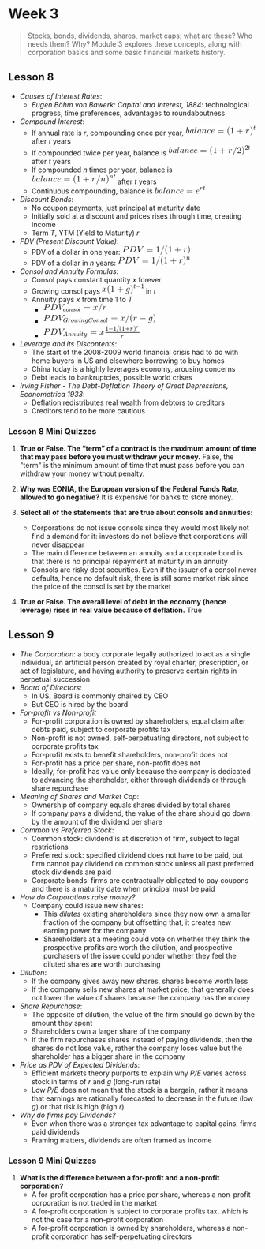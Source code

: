 # Week 3

> Stocks, bonds, dividends, shares, market caps; what are these? Who needs them? Why? Module 3 explores these concepts, along with corporation basics and some basic financial markets history.

## Lesson 8

- _Causes of Interest Rates_:
  - _Eugen Böhm von Bawerk: Capital and Interest, 1884_: technological progress, time preferences, advantages to roundaboutness
- _Compound Interest_:
  - If annual rate is _r_, compounding once per year, ![balance compounded once per year](images/01.gif) after _t_ years
  - If compounded twice per year, balance is ![balance compounded twice per year](images/02.gif) after _t_ years
  - If compounded _n_ times per year, balance is ![balance compounded n times per year](images/03.gif) after _t_ years
  - Continuous compounding, balance is ![continuous compounding](images/04.gif)
- _Discount Bonds_:
  - No coupon payments, just principal at maturity date
  - Initially sold at a discount and prices rises through time, creating income
  - Term _T_, YTM (Yield to Maturity) _r_
- _PDV (Present Discount Value)_:
  - PDV of a dollar in one year: ![PDV in one year](images/05.gif)
  - PDV of a dollar in _n_ years: ![PDV in n years](images/06.gif)
- _Consol and Annuity Formulas_:
  - Consol pays constant quantity _x_ forever
  - Growing consol pays ![growing consol](images/07.gif) in _t_
  - Annuity pays _x_ from time 1 to _T_
    - ![consol PDV](images/08.gif)
    - ![growing consol PDV](images/09.gif)
    - ![annuity PDV](images/10.gif)
- _Leverage and its Discontents_:
  - The start of the 2008-2009 world financial crisis had to do with home buyers in US and elsewhere borrowing to buy homes
  - China today is a highly leverages economy, arousing concerns
  - Debt leads to bankruptcies, possible world crises
- _Irving Fisher - The Debt-Deflation Theory of Great Depressions, Econometrica 1933_:
  - Deflation redistributes real wealth from debtors to creditors
  - Creditors tend to be more cautious

### Lesson 8 Mini Quizzes

1. **True or False. The “term” of a contract is the maximum amount of time that may pass before you must withdraw your money.** False, the "term" is the minimum amount of time that must pass before you can withdraw your money without penalty.

2. **Why was EONIA, the European version of the Federal Funds Rate, allowed to go negative?** It is expensive for banks to store money.

3. **Select all of the statements that are true about consols and annuities:**

   - Corporations do not issue consols since they would most likely not find a demand for it: investors do not believe that corporations will never disappear
   - The main difference between an annuity and a corporate bond is that there is no principal repayment at maturity in an annuity
   - Consols are risky debt securities. Even if the issuer of a consol never defaults, hence no default risk, there is still some market risk since the price of the consol is set by the market

4. **True or False. The overall level of debt in the economy (hence leverage) rises in real value because of deflation.** True

## Lesson 9

- _The Corporation_: a body corporate legally authorized to act as a single individual, an artificial person created by royal charter, prescription, or act of legislature, and having authority to preserve certain rights in perpetual succession
- _Board of Directors_:
  - In US, Board is commonly chaired by CEO
  - But CEO is hired by the board
- _For-profit vs Non-profit_
  - For-profit corporation is owned by shareholders, equal claim after debts paid, subject to corporate profits tax
  - Non-profit is not owned, self-perpetuating directors, not subject to corporate profits tax
  - For-profit exists to benefit shareholders, non-profit does not
  - For-profit has a price per share, non-profit does not
  - Ideally, for-profit has value only because the company is dedicated to advancing the shareholder, either through dividends or through share repurchase
- _Meaning of Shares and Market Cap_:
  - Ownership of company equals shares divided by total shares
  - If company pays a dividend, the value of the share should go down by the amount of the dividend per share
- _Common vs Preferred Stock_:
  - Common stock: dividend is at discretion of firm, subject to legal restrictions
  - Preferred stock: specified dividend does not have to be paid, but firm cannot pay dividend on common stock unless all past preferred stock dividends are paid
  - Corporate bonds: firms are contractually obligated to pay coupons and there is a maturity date when principal must be paid
- _How do Corporations raise money?_
  - Company could issue new shares:
    - This _dilutes_ existing shareholders since they now own a smaller fraction of the company but offsetting that, it creates new earning power for the company
    - Shareholders at a meeting could vote on whether they think the prospective profits are worth the dilution, and prospective purchasers of the issue could ponder whether they feel the diluted shares are worth purchasing
- _Dilution_:
  - If the company gives away new shares, shares become worth less
  - If the company sells new shares at market price, that generally does not lower the value of shares because the company has the money
- _Share Repurchase_:
  - The opposite of dilution, the value of the firm should go down by the amount they spent
  - Shareholders own a larger share of the company
  - If the firm repurchases shares instead of paying dividends, then the shares do not lose value, rather the company loses value but the shareholder has a bigger share in the company
- _Price as PDV of Expected Dividends_:
  - Efficient markets theory purports to explain why _P/E_ varies across stock in terms of _r_ and _g_ (long-run rate)
  - Low _P/E_ does not mean that the stock is a bargain, rather it means that earnings are rationally forecasted to decrease in the future (low _g_) or that risk is high (high _r_)
- _Why do firms pay Dividends?_
  - Even when there was a stronger tax advantage to capital gains, firms paid dividends
  - Framing matters, dividends are often framed as income

### Lesson 9 Mini Quizzes

1. **What is the difference between a for-profit and a non-profit corporation?**
   - A for-profit corporation has a price per share, whereas a non-profit corporation is not traded in the market
   - A for-profit corporation is subject to corporate profits tax, which is not the case for a non-profit corporation
   - A for-profit corporation is owned by shareholders, whereas a non-profit corporation has self-perpetuating directors
